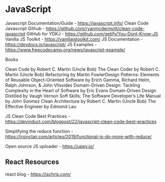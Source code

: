 # JavaScript


Javascript Documentation/Guide - https://javascript.info/
Clean Code Javascript Github - https://github.com/ryanmcdermott/clean-code-javascript
GitHub for YDKJ - https://github.com/getify/You-Dont-Know-JS
Vanilla JS Toolkit - https://vanillajstoolkit.com/
JS Documentation - https://devdocs.io/javascript/
JS Examples - https://www.freecodecamp.org/news/javascript-example/



Books

Clean Code by Robert C. Martin (Uncle Bob)
The Clean Coder by Robert C. Martin (Uncle Bob)
Refactoring by Martin FowlerDesign Patterns: Elements of Reusable 
Object-Oriented Software by Erich Gamma, Richard Helm, Ralph Johnson, & John Vlissides
Domain-Driven Design: Tackling Complexity in the Heart of Software by Eric Evans
Domain-Driven Design Distilled by Vaugh Vernon
Soft Skills: The Software Developer’s Life Manual by John Sonmez
Clean Architecture by Robert C. Martin (Uncle Bob)
The Effective Engineer by Edmond Lau

JS Clean Code Best Practices - https://devinduct.com/blogpost/22/javascript-clean-code-best-practices

Simplifying the reduce function - https://jrsinclair.com/articles/2019/functional-js-do-more-with-reduce/


Open source JS uploader - https://uppy.io/


## React Resources

react blog - https://jschris.com/

